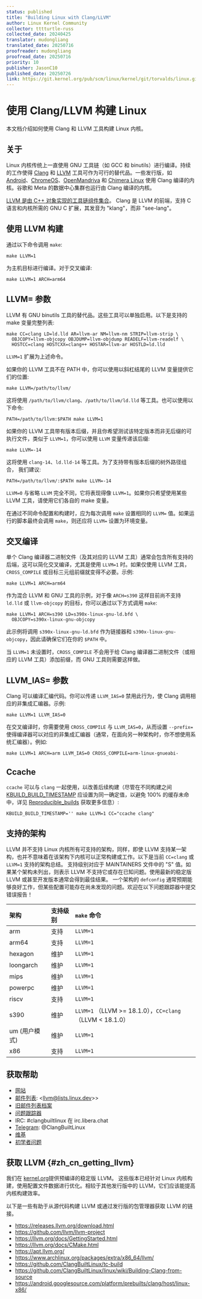 ```yaml
---
status: published
title: "Building Linux with Clang/LLVM"
author: Linux Kernel Community
collector: tttturtle-russ
collected_date: 20240425
translator: mudongliang
translated_date: 20250716
proofreader: mudongliang
proofread_date: 20250716
priority: 10
publisher: JasonC10
published_date: 20250726
link: https://git.kernel.org/pub/scm/linux/kernel/git/torvalds/linux.git/tree/Documentation/kbuild/llvm.rst
---
```

# 使用 Clang/LLVM 构建 Linux

本文档介绍如何使用 Clang 和 LLVM 工具构建 Linux 内核。

## 关于

Linux 内核传统上一直使用 GNU 工具链（如 GCC 和 binutils）进行编译。持续的工作使得 [Clang](https://clang.llvm.org/) 和 [LLVM](https://llvm.org/) 工具可作为可行的替代品。一些发行版，如 [Android](https://www.android.com/)、[ChromeOS](https://www.chromium.org/chromium-os)、[OpenMandriva](https://www.openmandriva.org/) 和 [Chimera Linux](https://chimera-linux.org/) 使用 Clang 编译的内核。谷歌和 Meta 的数据中心集群也运行由 Clang 编译的内核。

[LLVM 是由 C++ 对象实现的工具链组件集合](https://www.aosabook.org/en/llvm.html)。 Clang 是 LLVM 的前端，支持 C 语言和内核所需的 GNU C 扩展，其发音为 \"klang\"，而非 \"see-lang\"。

## 使用 LLVM 构建

通过以下命令调用 `make`:

    make LLVM=1

为主机目标进行编译。对于交叉编译:

    make LLVM=1 ARCH=arm64

## LLVM= 参数

LLVM 有 GNU binutils 工具的替代品。这些工具可以单独启用。以下是支持的 make 变量完整列表:

    make CC=clang LD=ld.lld AR=llvm-ar NM=llvm-nm STRIP=llvm-strip \
      OBJCOPY=llvm-objcopy OBJDUMP=llvm-objdump READELF=llvm-readelf \
      HOSTCC=clang HOSTCXX=clang++ HOSTAR=llvm-ar HOSTLD=ld.lld

`LLVM=1` 扩展为上述命令。

如果你的 LLVM 工具不在 PATH 中，你可以使用以斜杠结尾的 LLVM 变量提供它们的位置:

    make LLVM=/path/to/llvm/

这将使用 `/path/to/llvm/clang`、`/path/to/llvm/ld.lld` 等工具。也可以使用以下命令:

    PATH=/path/to/llvm:$PATH make LLVM=1

如果你的 LLVM 工具带有版本后缀，并且你希望测试该特定版本而非无后缀的可执行文件，类似于 `LLVM=1`，你可以使用 `LLVM` 变量传递该后缀:

    make LLVM=-14

这将使用 `clang-14`、`ld.lld-14` 等工具。为了支持带有版本后缀的树外路径组合， 我们建议:

    PATH=/path/to/llvm/:$PATH make LLVM=-14

`LLVM=0` 与省略 `LLVM` 完全不同，它将表现得像 `LLVM=1`。如果你只希望使用某些 LLVM 工具，请使用它们各自的 make 变量。

在通过不同命令配置和构建时，应为每次调用 `make` 设置相同的 `LLVM=` 值。如果运行的脚本最终会调用 `make`，则还应将 `LLVM=` 设置为环境变量。

## 交叉编译

单个 Clang 编译器二进制文件（及其对应的 LLVM 工具）通常会包含所有支持的后端，这可以简化交叉编译，尤其是使用 `LLVM=1` 时。如果仅使用 LLVM 工具，`CROSS_COMPILE` 或目标三元组前缀就变得不必要。示例:

    make LLVM=1 ARCH=arm64

作为混合 LLVM 和 GNU 工具的示例，对于像 `ARCH=s390` 这样目前尚不支持 `ld.lld` 或 `llvm-objcopy` 的目标，你可以通过以下方式调用 `make`:

    make LLVM=1 ARCH=s390 LD=s390x-linux-gnu-ld.bfd \
      OBJCOPY=s390x-linux-gnu-objcopy

此示例将调用 `s390x-linux-gnu-ld.bfd` 作为链接器和 `s390x-linux-gnu-objcopy`，因此请确保它们在你的 `$PATH` 中。

当 `LLVM=1` 未设置时，`CROSS_COMPILE` 不会用于给 Clang 编译器二进制文件（或相应的 LLVM 工具）添加前缀，而 GNU 工具则需要这样做。

## LLVM_IAS= 参数

Clang 可以编译汇编代码。你可以传递 `LLVM_IAS=0` 禁用此行为，使 Clang 调用相应的非集成汇编器。示例:

    make LLVM=1 LLVM_IAS=0

在交叉编译时，你需要使用 `CROSS_COMPILE` 与 `LLVM_IAS=0`，从而设置 `--prefix=` 使得编译器可以对应的非集成汇编器（通常，在面向另一种架构时，你不想使用系统汇编器）。例如:

    make LLVM=1 ARCH=arm LLVM_IAS=0 CROSS_COMPILE=arm-linux-gnueabi-

## Ccache

`ccache` 可以与 `clang` 一起使用，以改善后续构建（尽管在不同构建之间 [KBUILD_BUILD_TIMESTAMP](kbuild.html#kbuild-build-timestamp) 应设置为同一确定值，以避免 100% 的缓存未命中，详见 [Reproducible_builds](reproducible-builds.html#timestamps) 获取更多信息）:

    KBUILD_BUILD_TIMESTAMP='' make LLVM=1 CC="ccache clang"

## 支持的架构

LLVM 并不支持 Linux 内核所有可支持的架构，同样，即使 LLVM 支持某一架构，也并不意味着在该架构下内核可以正常构建或工作。以下是当前 `CC=clang` 或 `LLVM=1` 支持的架构总结。 支持级别对应于 MAINTAINERS 文件中的 \"S\" 值。如果某个架构未列出，则表示 LLVM 不支持它或存在已知问题。使用最新的稳定版 LLVM 或甚至开发版本通常会得到最佳结果。
一个架构的 `defconfig` 通常预期能够良好工作，但某些配置可能存在尚未发现的问题。欢迎在以下问题跟踪器中提交错误报告！

| 架构 | 支持级别 | `make` 命令 |
| :--- | :--- | :--- |
| arm | 支持 | `LLVM=1` |
| arm64 | 支持 | `LLVM=1` |
| hexagon | 维护 | `LLVM=1` |
| loongarch | 维护 | `LLVM=1` |
| mips | 维护 | `LLVM=1` |
| powerpc | 维护 | `LLVM=1` |
| riscv | 支持 | `LLVM=1` |
| s390 | 维护 | `LLVM=1` （LLVM >= 18.1.0），`CC=clang` （LLVM < 18.1.0） |
| um (用户模式) | 维护 | `LLVM=1` |
| x86 | 支持 | `LLVM=1` |

## 获取帮助

-   [网站](https://clangbuiltlinux.github.io/)
-   [邮件列表](https://lore.kernel.org/llvm/):
    \<llvm@lists.linux.dev>\>
-   [旧邮件列表档案](https://groups.google.com/g/clang-built-linux)
-   [问题跟踪器](https://github.com/ClangBuiltLinux/linux/issues)
-   IRC: #clangbuiltlinux 在 irc.libera.chat
-   [Telegram](https://t.me/ClangBuiltLinux): \@ClangBuiltLinux
-   [维基](https://github.com/ClangBuiltLinux/linux/wiki)
-   [初学者问题](https://github.com/ClangBuiltLinux/linux/issues?q=is%3Aopen+is%3Aissue+label%3A%22good+first+issue%22)

## 获取 LLVM {#zh_cn_getting_llvm}

我们在 [kernel.org](https://kernel.org/pub/tools/llvm/)提供预编译的稳定版 LLVM。 这些版本已经针对 Linux 内核构建，使用配置文件数据进行优化。相较于其他发行版中的 LLVM，它们应该能提高内核构建效率。

以下是一些有助于从源代码构建 LLVM 或通过发行版的包管理器获取 LLVM 的链接。

-   <https://releases.llvm.org/download.html>
-   <https://github.com/llvm/llvm-project>
-   <https://llvm.org/docs/GettingStarted.html>
-   <https://llvm.org/docs/CMake.html>
-   <https://apt.llvm.org/>
-   <https://www.archlinux.org/packages/extra/x86_64/llvm/>
-   <https://github.com/ClangBuiltLinux/tc-build>
-   <https://github.com/ClangBuiltLinux/linux/wiki/Building-Clang-from-source>
-   <https://android.googlesource.com/platform/prebuilts/clang/host/linux-x86/>
